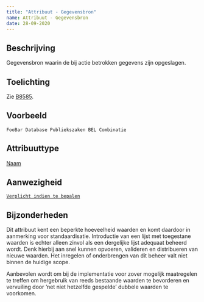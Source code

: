 ```yaml
---
title: "Attribuut - Gegevensbron"
name: Attribuut - Gegevensbron
date: 28-09-2020
---
```


## Beschrijving
Gegevensbron waarin de bij actie betrokken gegevens zijn opgeslagen.

## Toelichting
Zie [B8585](../../achtergronddocumentatie/ontwerp/artefacten/8585.md).

## Voorbeeld
`FooBar Database Publiekszaken BEL Combinatie`

## Attribuuttype
[Naam](../attribuuttypen/Naam.md)

## Aanwezigheid
[`Verplicht indien te bepalen`](../../gegevenswoordenboek/readme.md#bijzondere-meta-attributen)

## Bijzonderheden
Dit attribuut kent een beperkte hoeveelheid waarden en komt daardoor in aanmerking voor standaardisatie. Introductie van een lijst met toegestane waarden is echter alleen zinvol als een dergelijke lijst adequaat beheerd wordt. Denk hierbij aan snel kunnen opvoeren, valideren en distribueren van nieuwe waarden. Het inregelen of onderbrengen van dit beheer valt niet binnen de huidige scope.

Aanbevolen wordt om bij de implementatie voor zover mogelijk maatregelen te treffen om hergebruik van reeds bestaande waarden te bevorderen en vervuiling door ‘net niet hetzelfde gespelde’ dubbele waarden te voorkomen.
